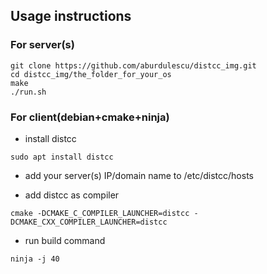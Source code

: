 ## Usage instructions

### For server(s)
```
git clone https://github.com/aburdulescu/distcc_img.git
cd distcc_img/the_folder_for_your_os
make
./run.sh
```

### For client(debian+cmake+ninja)
* install distcc

`sudo apt install distcc`

* add your server(s) IP/domain name to /etc/distcc/hosts

* add distcc as compiler

`cmake -DCMAKE_C_COMPILER_LAUNCHER=distcc -DCMAKE_CXX_COMPILER_LAUNCHER=distcc`

* run build command

`ninja -j 40`
